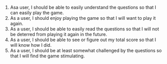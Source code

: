 1. Asa user, I should be able to easily understand the questions so that I can easily play the game.
2. As a user, I should enjoy playing the game so that I will want to play it again.
3. As a user, I should be able to easily read the questions so that I will not be deterred from playing it again in the future.
4. As a user, I should be able to see or figure out my total score so that I will know how I did.
5. As a user, I should be at least somewhat challenged by the questions so that I will find the game stimulating.
